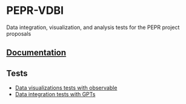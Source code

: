 # PEPR-VDBI

Data integration, visualization, and analysis tests for the PEPR project proposals

## [Documentation](./Docs/README.md)

## Tests
- [Data visualizations tests with observable](./data-visualization)
- [Data integration tests with GPTs](./data-integration)
